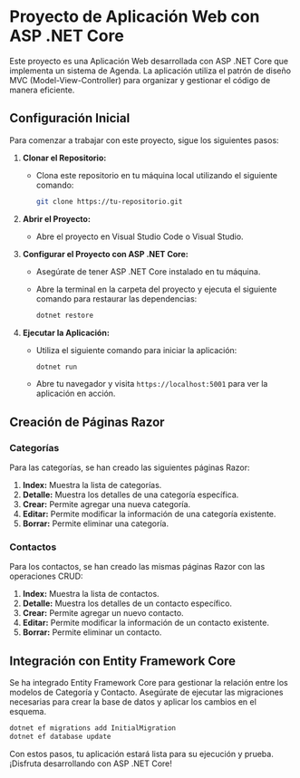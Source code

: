 # Proyecto de Aplicación Web con ASP .NET Core

Este proyecto es una Aplicación Web desarrollada con ASP .NET Core que implementa un sistema de Agenda. La aplicación utiliza el patrón de diseño MVC (Model-View-Controller) para organizar y gestionar el código de manera eficiente.

## Configuración Inicial

Para comenzar a trabajar con este proyecto, sigue los siguientes pasos:

1. **Clonar el Repositorio:**
   - Clona este repositorio en tu máquina local utilizando el siguiente comando:

     ```bash
     git clone https://tu-repositorio.git
     ```

2. **Abrir el Proyecto:**
   - Abre el proyecto en Visual Studio Code o Visual Studio.

3. **Configurar el Proyecto con ASP .NET Core:**
   - Asegúrate de tener ASP .NET Core instalado en tu máquina.
   - Abre la terminal en la carpeta del proyecto y ejecuta el siguiente comando para restaurar las dependencias:

     ```bash
     dotnet restore
     ```

4. **Ejecutar la Aplicación:**
   - Utiliza el siguiente comando para iniciar la aplicación:

     ```bash
     dotnet run
     ```

   - Abre tu navegador y visita `https://localhost:5001` para ver la aplicación en acción.

## Creación de Páginas Razor

### Categorías

Para las categorías, se han creado las siguientes páginas Razor:

1. **Index:** Muestra la lista de categorías.
2. **Detalle:** Muestra los detalles de una categoría específica.
3. **Crear:** Permite agregar una nueva categoría.
4. **Editar:** Permite modificar la información de una categoría existente.
5. **Borrar:** Permite eliminar una categoría.

### Contactos

Para los contactos, se han creado las mismas páginas Razor con las operaciones CRUD:

1. **Index:** Muestra la lista de contactos.
2. **Detalle:** Muestra los detalles de un contacto específico.
3. **Crear:** Permite agregar un nuevo contacto.
4. **Editar:** Permite modificar la información de un contacto existente.
5. **Borrar:** Permite eliminar un contacto.

## Integración con Entity Framework Core

Se ha integrado Entity Framework Core para gestionar la relación entre los modelos de Categoría y Contacto. Asegúrate de ejecutar las migraciones necesarias para crear la base de datos y aplicar los cambios en el esquema.

```bash
dotnet ef migrations add InitialMigration
dotnet ef database update
```

Con estos pasos, tu aplicación estará lista para su ejecución y prueba. ¡Disfruta desarrollando con ASP .NET Core!
